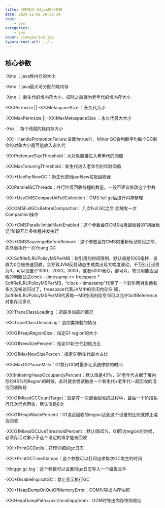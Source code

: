 ```yaml
---
title: JVM笔记-04jvm核心参数
date: 2020-11-02 20:38:34
tags:
	- jvm
categories: 
	- jvm
cover: /images/jvm.jpg
typora-root-url: ../..
---
```


## 核心参数

-Xms ：java堆内存的大小

-Xmx ：java最大可分配的堆内存

-Xmn ： 新生代的堆内存大小，扣除之后就为老年代的堆内存大小

-XX:Permsize || -XX:MetaspaceSize ：永久代大小

-XX:MaxPermsize  || -XX:MaxMetaspaceSize ：永久代最大大小

-Xss ：每个线程的栈内存大小

-XX:- HandlePromotionFailure:设置为true时，Minor GC会判断平均每个GC剩余的对象大小是否能放入永久代

-XX:PretenureSizeThreshold：大对象直接进入老年代的阈值

-XX:MaxTenuringThreshold：新生代进入老年代的年龄阈值

-XX:+UseParNewGC：新生代使用parNew垃圾回收器

-XX:ParallelGCThreads：并行垃圾回收线程的数量，一般不建议修改这个参数

-XX:+UseCMSCompactAtFullCollection：CMS full gc后进行内存整理

-XX:CMSFullGCsBeforeCompaction：几次Full GC之后 会触发一次Compaction操作

-XX:+CMSParallelInitialMarkEnabled：这个参数会在CMS垃圾回收器的“初始标记”阶段开启多线程并发执行

-XX:+CMSScavengeBeforeRemark：这个参数会在CMS的重新标记阶段之前，先尽量执行一次Young GC

-XX:SoftRefLRUPolicyMSPerMB：软引用的时间限制，默认值是1000毫秒，设置为0会被快速回收，会导致JVM反射动态生成类出现大幅度波动，千万别让设置为0，可以设置个1000，2000，3000，或者5000毫秒，都可以，软引用能否回收的判断公式clock - timestamp <= freespace * SoftRefLRUPolicyMSPerMB，“clock - timestamp”代表了一个软引用对象他有多久没被访问过了，freespace代表JVM中的空闲内存空 间，SoftRefLRUPolicyMSPerMB代表每一MB空闲内存空间可以允许SoftReference对象存活多久

-XX:TraceClassLoading ：追踪类加载的情况

-XX:TraceClassUnloading：追踪类卸载的情况

-XX:G1HeapRegionSize：指定G1 region的大小

-XX:G1NewSizePercent：指定G1新生代初始占比

-XX:G1MaxNewSizePercen：指定G1新生代最大占比

-XX:MaxGCPauseMills：G1执行GC时最多让系统停顿的时间

-XX:InitiatingHeapOccupancyPercent：默认值是45%，G1老年代占据了堆内存的45%的Region的时候，此时就会尝试触发一个新生代+老年代一起回收的混合回收阶段

-XX:G1MixedGCCountTarget：就是在一次混合回收的过程中，最后一个阶段执行几次混合回收，默认值是8次

-XX:G1HeapWastePercent：G1混合回收的region达到这个设置的比例就停止混合回收

-XX:G1MixedGCLiveThresholdPercent：默认值85%，G1回收region的时候，必须存活对象小于这个设定的值才能被回收

-XX:+PrintGCDetils：打印详细的gc日志

 -XX:+PrintGCTimeStamps：这个参数可以打印出来每次GC发生的时间 

-Xloggc:gc.log：这个参数可以设置将gc日志写入一个磁盘文件

-XX:+DisableExplicitGC：禁止显示执行GC

-XX:+HeapDumpOnOutOfMemoryError：OOM时导出内存快照

 -XX:HeapDumpPath=/usr/local/app/oom：OOM时导出内存快照地址